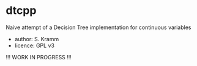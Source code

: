 # dtcpp
Naive attempt of a Decision Tree implementation for continuous variables

* author: S. Kramm
* licence: GPL v3

!!! WORK IN PROGRESS !!!

